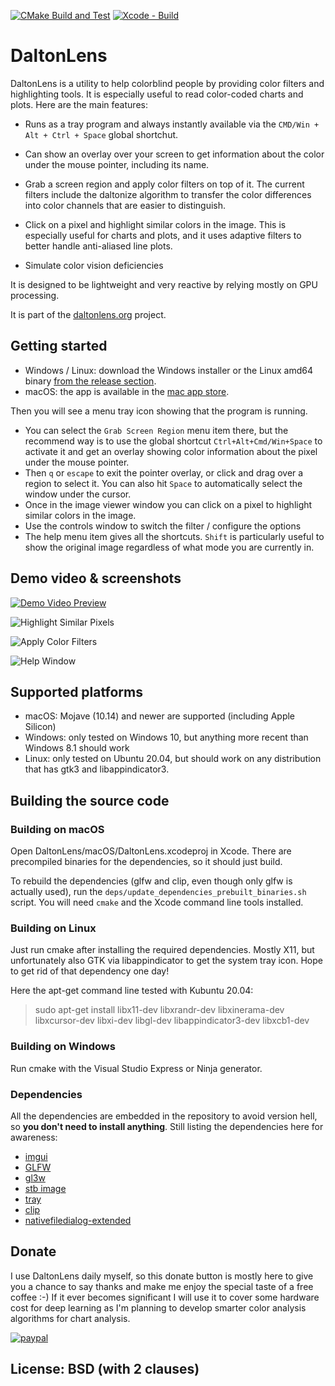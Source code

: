 [![CMake Build and Test](https://github.com/DaltonLens/DaltonLens/actions/workflows/cmake_build_and_test.yml/badge.svg)](https://github.com/DaltonLens/DaltonLens/actions/workflows/cmake_build_and_test.yml)
[![Xcode - Build](https://github.com/DaltonLens/DaltonLens/actions/workflows/xcode.yml/badge.svg)](https://github.com/DaltonLens/DaltonLens/actions/workflows/xcode.yml)

# DaltonLens

DaltonLens is a utility to help colorblind people by providing color filters and highlighting tools. It is especially useful to read color-coded charts and plots. Here are the main features:

- Runs as a tray program and always instantly available via the `CMD/Win + Alt + Ctrl + Space` global shortchut.

- Can show an overlay over your screen to get information about the color under the mouse pointer, including its name.

- Grab a screen region and apply color filters on top of it. The current filters include the daltonize algorithm to transfer the color differences into color channels that are easier to distinguish.

- Click on a pixel and highlight similar colors in the image. This is especially useful for charts and plots, and it uses adaptive filters to better handle anti-aliased line plots.

- Simulate color vision deficiencies

It is designed to be lightweight and very reactive by relying mostly on GPU processing.

It is part of the [daltonlens.org](https://daltonlens.org) project.

## Getting started

* Windows / Linux: download the Windows installer or the Linux amd64 binary [from the release section](https://github.com/DaltonLens/DaltonLens/releases).
* macOS: the app is available in the [mac app store](https://apps.apple.com/us/app/dalton-lens/id1222737651).

Then you will see a menu tray icon showing that the program is running.
* You can select the `Grab Screen Region` menu item there, but the recommend way is to use the global shortcut `Ctrl+Alt+Cmd/Win+Space` to activate it and get an overlay showing color information about the pixel under the mouse pointer.
* Then `q` or `escape` to exit the pointer overlay, or click and drag over a region to select it. You can also hit `Space` to automatically select the window under the cursor.
* Once in the image viewer window you can click on a pixel to highlight similar colors in the image.
* Use the controls window to switch the filter / configure the options
* The help menu item gives all the shortcuts. `Shift` is particularly useful to show the original image regardless of what mode you are currently in.

## Demo video & screenshots

[![Demo Video Preview](https://user-images.githubusercontent.com/541507/103801408-fbac2980-504d-11eb-91f2-912ca234381f.png)](https://user-images.githubusercontent.com/541507/137966206-ce9e2918-e3da-4868-b274-600af6419822.mp4)

![Highlight Similar Pixels](https://user-images.githubusercontent.com/541507/137917031-7fc0ba1f-0ff4-4282-b326-5d3ec36c9b1f.png)

![Apply Color Filters](https://user-images.githubusercontent.com/541507/137916868-4649b7e9-049f-424d-8703-3ae14914a1bd.png)

![Help Window](https://user-images.githubusercontent.com/541507/137917928-b579584f-70cb-40c5-a494-26a8c7055f33.png)

## Supported platforms

* macOS: Mojave (10.14) and newer are supported (including Apple Silicon)
* Windows: only tested on Windows 10, but anything more recent than Windows 8.1 should work
* Linux: only tested on Ubuntu 20.04, but should work on any distribution that has gtk3 and libappindicator3.

## Building the source code

### Building on macOS

Open DaltonLens/macOS/DaltonLens.xcodeproj in Xcode. There are precompiled binaries for the dependencies, so it should just build.

To rebuild the dependencies (glfw and clip, even though only glfw is actually used), run the `deps/update_dependencies_prebuilt_binaries.sh` script. You will need `cmake` and the Xcode command line tools installed.

### Building on Linux

Just run cmake after installing the required dependencies. Mostly X11, but unfortunately also GTK via libappindicator to get the system tray icon. Hope to get rid of that dependency one day!

Here the apt-get command line tested with Kubuntu 20.04:
> sudo apt-get install libx11-dev libxrandr-dev libxinerama-dev libxcursor-dev libxi-dev libgl-dev libappindicator3-dev libxcb1-dev

### Building on Windows

Run cmake with the Visual Studio Express or Ninja generator.

### Dependencies

All the dependencies are embedded in the repository to avoid version hell, so **you don't need to install anything**. Still listing the dependencies here for awareness:

* [imgui](https://github.com/ocornut/imgui)
* [GLFW](https://www.glfw.org/)
* [gl3w](https://github.com/skaslev/gl3w)
* [stb image](https://github.com/nothings/stb)
* [tray](https://github.com/zserge/tray)
* [clip](https://github.com/dacap/clip)
* [nativefiledialog-extended](https://github.com/btzy/nativefiledialog-extended)

## Donate

I use DaltonLens daily myself, so this donate button is mostly here to give you a chance to say thanks and make me enjoy the special taste of a free coffee :-) If it ever becomes significant I will use it to cover some hardware cost for deep learning as I'm planning to develop smarter color analysis algorithms for chart analysis.

[![paypal](https://www.paypalobjects.com/en_US/i/btn/btn_donateCC_LG.gif)](https://www.paypal.com/cgi-bin/webscr?cmd=_donations&business=64SEC4LDVJXUA&item_name=Support+DaltonLens&currency_code=EUR)

## License: BSD (with 2 clauses)
